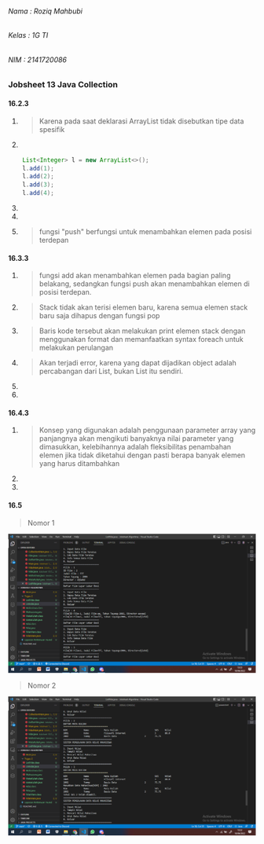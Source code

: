 ###### Nama : Roziq Mahbubi
###### Kelas : 1G TI
###### NIM : 2141720086

### Jobsheet 13 Java Collection

#### 16.2.3
1. > Karena pada saat deklarasi ArrayList tidak disebutkan tipe data spesifik

2. 
```java
    List<Integer> l = new ArrayList<>();
    l.add(1);
    l.add(2);
    l.add(3);
    l.add(4);
```

3. 

4. 

5. > fungsi "push" berfungsi untuk menambahkan elemen pada posisi terdepan

#### 16.3.3
1. > fungsi add akan menambahkan elemen pada bagian paling belakang, sedangkan fungsi push akan menambahkan elemen di posisi terdepan.

2. > Stack tidak akan terisi elemen baru, karena semua elemen stack baru saja dihapus dengan fungsi pop

3. > Baris kode tersebut akan melakukan print elemen stack dengan menggunakan format dan memanfaatkan syntax foreach untuk melakukan perulangan

4. > Akan terjadi error, karena yang dapat dijadikan object adalah percabangan dari List, bukan List itu sendiri.

5. 

6. 

#### 16.4.3
1. > Konsep yang digunakan adalah penggunaan parameter array yang panjangnya akan mengikuti banyaknya nilai parameter yang dimasukkan, kelebihannya adalah fleksibilitas penambahan elemen jika tidak diketahui dengan pasti berapa banyak elemen yang harus ditambahkan

2. 

3. 

#### 16.5
> Nomor 1
<img src ="nomor1.png">

> Nomor 2
<img src = "nomor2.png">
